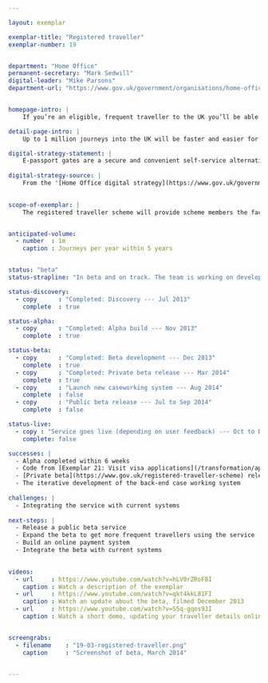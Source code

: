 ```yaml
---

layout: exemplar

exemplar-title: "Registered traveller"
exemplar-number: 19


department: "Home Office"
permanent-secretary: "Mark Sedwill"
digital-leader: "Mike Parsons"
department-url: "https://www.gov.uk/government/organisations/home-office"


homepage-intro: |
    If you’re an eligible, frequent traveller to the UK you’ll be able to easily apply to use e-passport gates, cutting time queuing at airports

detail-page-intro: |
    Up to 1 million journeys into the UK will be faster and easier for eligible frequent travellers

digital-strategy-statement: |
    E-passport gates are a secure and convenient self-service alternative to the conventional border control process. A quick and easy way of crossing the border, e-Gates have proved popular with the travelling public, with transactions steadily rising --- over the last year 7.8 million people used the gates
    
digital-strategy-source: |
    From the '[Home Office digital strategy](https://www.gov.uk/government/publications/home-office-digital-strategy)' --- December 2012
    

scope-of-exemplar: |
    The registered traveller scheme will provide scheme members the facility to use the e-passport gates where they have made an online application prior to travel.


anticipated-volume:
  - number  : 1m
    caption : Journeys per year within 5 years


status: "beta"
status-strapline: "In beta and on track. The team is working on developing the case working system. Though anyone can check their eligibility to use the service, sign up is currently limited to users meeting certain criteria."

status-discovery:
  - copy      : "Completed: Discovery --- Jul 2013"
    complete  : true

status-alpha:
  - copy      : "Completed: Alpha build --- Nov 2013"
    complete  : true

status-beta:
  - copy      : "Completed: Beta development --- Dec 2013"
    complete  : true
  - copy      : "Completed: Private beta release --- Mar 2014"
    complete  : true
  - copy      : "Launch new caseworking system --- Aug 2014"
    complete  : false
  - copy      : "Public beta release --- Jul to Sep 2014"
    complete  : false

status-live:
  - copy : "Service goes live (depending on user feedback) --- Oct to Dec 2014"
    complete: false

successes: |
  - Alpha completed within 6 weeks
  - Code from [Exemplar 21: Visit visa applications](/transformation/apply-visa) reused, saving time
  - [Private beta](https://www.gov.uk/registered-traveller-scheme) released
  - The iterative development of the back-end case working system
  
challenges: |
  - Integrating the service with current systems
  
next-steps: |
  - Release a public beta service
  - Expand the beta to get more frequent travellers using the service
  - Build an online payment system
  - Integrate the beta with current systems
  

videos:
  - url     : https://www.youtube.com/watch?v=hLV0rZRoF8I
    caption : Watch a description of the exemplar
  - url     : https://www.youtube.com/watch?v=qkt4kkL81FI
    caption : Watch an update about the beta, filmed December 2013
  - url     : https://www.youtube.com/watch?v=S5q-gqos9JI
    caption : Watch a short demo, updating your traveller details online, filmed January 2014


screengrabs:
  - filename    : "19-03-registered-traveller.png"
    caption     : "Screenshot of beta, March 2014"


---
```




